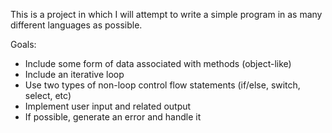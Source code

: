 This is a project in which I will attempt to write a simple program in as many different languages as possible. 

Goals: 

* Include some form of data associated with methods (object-like)
* Include an iterative loop
* Use two types of non-loop control flow statements (if/else, switch, select, etc)
* Implement user input and related output
* If possible, generate an error and handle it

